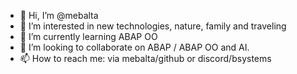- 👋 Hi, I’m @mebalta
- 👀 I’m interested in new technologies, nature, family and traveling
- 🌱 I’m currently learning ABAP OO
- 💞️ I’m looking to collaborate on ABAP / ABAP OO and AI.
- 📫 How to reach me: via mebalta/github or discord/bsystems 

<!---
mebalta/mebalta is a ✨ special ✨ repository because its `README.md` (this file) appears on your GitHub profile.
You can click the Preview link to take a look at your changes.
--->
